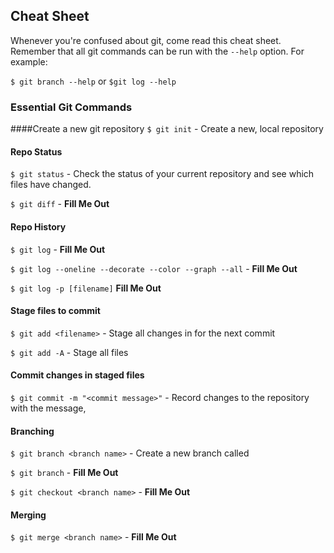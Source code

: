 ## Cheat Sheet

Whenever you're confused about git, come read this cheat sheet. Remember that all git commands can be run with the `--help` option. For example:

`$ git branch --help` or `$git log --help`

### Essential Git Commands

####Create a new git repository
`$ git init` - Create a new, local repository

#### Repo Status
`$ git status` - Check the status of your current repository and see which files have changed.

`$ git diff` - __Fill Me Out__

#### Repo History
`$ git log` - __Fill Me Out__

`$ git log --oneline --decorate --color --graph --all` - __Fill Me Out__

`$ git log -p [filename]` __Fill Me Out__

#### Stage files to commit
`$ git add <filename>` - Stage all changes in <filename> for the next commit

`$ git add -A` - Stage all files

#### Commit changes in staged files
`$ git commit -m "<commit message>"` - Record changes to the repository with the message, <commit message>

#### Branching
`$ git branch <branch name>` - Create a new branch called <branch name>

`$ git branch` - __Fill Me Out__

`$ git checkout <branch name>` - __Fill Me Out__

#### Merging

`$ git merge <branch name>` - __Fill Me Out__